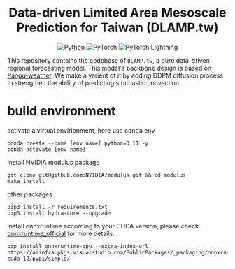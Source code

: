 <div align="center">

# Data-driven Limited Area Mesoscale Prediction for Taiwan (DLAMP.tw)
[![Python](https://img.shields.io/badge/Python-3.11-3776AB)](https://www.python.org/downloads/release/python-310/)
![PyTorch](https://img.shields.io/badge/PyTorch-2.3.1-purple?logo=PyTorch&link=https%3A%2F%2Fpypi.org%2Fproject%2Ftorch%2F)
![PyTorch Lightning](https://img.shields.io/badge/PyTorch--lightning-2.2.4-blue?link=https%3A%2F%2Flightning.ai%2Fdocs%2Fpytorch%2F2.0.3%2Flevels%2Fcore_skills.html)
</div>

This repository contains the codebase of `DLAMP.tw`, a pure data-driven regional forecasting model. This model's backbone design is based on [Pangu-weather](https://github.com/198808xc/Pangu-Weather). We make a varient of it by adding DDPM diffusion process to strengthen the ability of predicting stochastic convection.

# build environment
activate a virtual envirionment, here use conda env
```
conda create --name [env name] python=3.11 -y
conda activate [env name]
```
install NVIDIA modulus package
```
git clone git@github.com:NVIDIA/modulus.git && cd modulus
make install
```
other packages
```
pip3 install -r requirements.txt
pip3 install hydra-core --upgrade
```
install onnxruntime according to your CUDA version, please check [onnxruntime_official](https://onnxruntime.ai/docs/get-started/with-python.html#install-onnx-runtime) for more details.
```
pip install onnxruntime-gpu --extra-index-url https://aiinfra.pkgs.visualstudio.com/PublicPackages/_packaging/onnxruntime-cuda-12/pypi/simple/
```